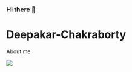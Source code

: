 ### Hi there 👋

<!--
**deepankarck2/deepankarck2** is a ✨ _special_ ✨ repository because its `README.md` (this file) appears on your GitHub profile.

Here are some ideas to get you started:

- 🔭 I’m currently working on ...
- 🌱 I’m currently learning ...
- 👯 I’m looking to collaborate on ...
- 🤔 I’m looking for help with ...
- 💬 Ask me about ...
- 📫 How to reach me: ...
- 😄 Pronouns: ...
- ⚡ Fun fact: ...
-->
# Deepakar-Chakraborty
About me


![](https://visitor-badge.laobi.icu/badge?page_id=deepankarck2.deepankarck2)
<br>


<!USE THIS: https://dev.to/charalambosioannou/create-a-dynamic-github-profile-readme-il5>  
